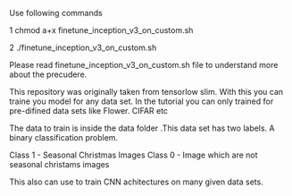 Use following commands  

1 chmod a+x finetune_inception_v3_on_custom.sh 

2 ./finetune_inception_v3_on_custom.sh 

Please read finetune_inception_v3_on_custom.sh file to understand more about the precudere. 




This repository was originally taken from tensorlow slim. With this you can traine you model for any data set. In the tutorial you can only trained for pre-difined data sets like Flower. CIFAR etc 

The data to train is inside the data folder  .This data set has two labels. A binary classification problem. 

Class 1 - Seasonal Christmas Images 
Class 0 - Image which are not seasonal christams images 

This also can use to train CNN achitectures on many given data sets. 




